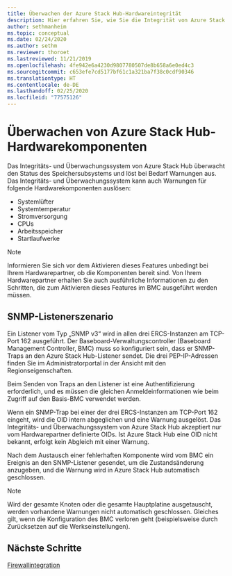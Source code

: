 ```yaml
---
title: Überwachen der Azure Stack Hub-Hardwareintegrität
description: Hier erfahren Sie, wie Sie die Integrität von Azure Stack Hub-Hardwarekomponenten überwachen.
author: sethmanheim
ms.topic: conceptual
ms.date: 02/24/2020
ms.author: sethm
ms.reviewer: thoroet
ms.lastreviewed: 11/21/2019
ms.openlocfilehash: 4fe942e6a4230d9807780507de8b658a6e0ed4c3
ms.sourcegitcommit: c653efe7cd5177bf61c1a321ba7f38c0cdf90346
ms.translationtype: HT
ms.contentlocale: de-DE
ms.lasthandoff: 02/25/2020
ms.locfileid: "77575126"
---
```

# <a name="monitor-azure-stack-hub-hardware-components"></a>Überwachen von Azure Stack Hub-Hardwarekomponenten

Das Integritäts- und Überwachungssystem von Azure Stack Hub überwacht den Status des Speichersubsystems und löst bei Bedarf Warnungen aus. Das Integritäts- und Überwachungssystem kann auch Warnungen für folgende Hardwarekomponenten auslösen:

- Systemlüfter
- Systemtemperatur
- Stromversorgung
- CPUs
- Arbeitsspeicher
- Startlaufwerke

> [!NOTE]
> Informieren Sie sich vor dem Aktivieren dieses Features unbedingt bei Ihrem Hardwarepartner, ob die Komponenten bereit sind. Von Ihrem Hardwarepartner erhalten Sie auch ausführliche Informationen zu den Schritten, die zum Aktivieren dieses Features im BMC ausgeführt werden müssen.

## <a name="snmp-listener-scenario"></a>SNMP-Listenerszenario

Ein Listener vom Typ „SNMP v3“ wird in allen drei ERCS-Instanzen am TCP-Port 162 ausgeführt. Der Baseboard-Verwaltungscontroller (Baseboard Management Controller, BMC) muss so konfiguriert sein, dass er SNMP-Traps an den Azure Stack Hub-Listener sendet. Die drei PEP-IP-Adressen finden Sie im Administratorportal in der Ansicht mit den Regionseigenschaften.

Beim Senden von Traps an den Listener ist eine Authentifizierung erforderlich, und es müssen die gleichen Anmeldeinformationen wie beim Zugriff auf den Basis-BMC verwendet werden.

Wenn ein SNMP-Trap bei einer der drei ERCS-Instanzen am TCP-Port 162 eingeht, wird die OID intern abgeglichen und eine Warnung ausgelöst. Das Integritäts- und Überwachungssystem von Azure Stack Hub akzeptiert nur vom Hardwarepartner definierte OIDs. Ist Azure Stack Hub eine OID nicht bekannt, erfolgt kein Abgleich mit einer Warnung.

Nach dem Austausch einer fehlerhaften Komponente wird vom BMC ein Ereignis an den SNMP-Listener gesendet, um die Zustandsänderung anzugeben, und die Warnung wird in Azure Stack Hub automatisch geschlossen.

> [!NOTE]
> Wird der gesamte Knoten oder die gesamte Hauptplatine ausgetauscht, werden vorhandene Warnungen nicht automatisch geschlossen. Gleiches gilt, wenn die Konfiguration des BMC verloren geht (beispielsweise durch Zurücksetzen auf die Werkseinstellungen).

## <a name="next-steps"></a>Nächste Schritte

[Firewallintegration](azure-stack-firewall.md)
